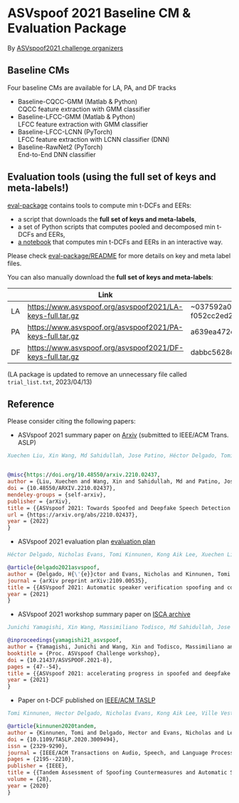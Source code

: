 # ASVspoof 2021 Baseline CM & Evaluation Package

By [ASVspoof2021 challenge organizers](https://www.asvspoof.org/)



## Baseline CMs 

Four baseline CMs are available for LA, PA, and DF tracks

* Baseline-CQCC-GMM (Matlab & Python) <br/> CQCC feature extraction with GMM classifier 
* Baseline-LFCC-GMM (Matlab & Python) <br/> LFCC feature extraction with GMM classifier
* Baseline-LFCC-LCNN (PyTorch) <br/> LFCC feature extraction with LCNN classifier (DNN)
* Baseline-RawNet2 (PyTorch) <br/> End-to-End DNN classifier

## Evaluation tools (using the full set of keys and meta-labels!)

[eval-package](./eval-package) contains tools to compute min t-DCFs and EERs:
* a script that downloads the **full set of keys and meta-labels**,
* a set of Python scripts that computes pooled and decomposed min t-DCFs and EERs,
* [a notebook](./eval-package/ASVspoof2021_eval_notebook.ipynb) that computes min t-DCFs and EERs in an interactive way.

Please check [eval-package/README](./eval-package/README.md) for more details on key and meta label files.

You can also manually download the **full set of keys and meta-labels**:

|    | Link | MD5 |
|---|---|---|
| LA  | https://www.asvspoof.org/asvspoof2021/LA-keys-full.tar.gz | ~037592a0515971bbd0fa3bff2bad4abc~ f052cc2ed276745afa3b5198665d3b26 |
| PA  | https://www.asvspoof.org/asvspoof2021/PA-keys-full.tar.gz | a639ea472cf4fb564a62fbc7383c24cf  |
| DF  | https://www.asvspoof.org/asvspoof2021/DF-keys-full.tar.gz | dabbc5628de4fcef53036c99ac7ab93a  |

(LA package is updated to remove an unnecessary file called `trial_list.txt`, 2023/04/13)

## Reference

Please consider citing the following papers:

* ASVspoof 2021 summary paper on [Arxiv](https://arxiv.org/abs/2210.02437) (submitted to IEEE/ACM Trans. ASLP)

```bibtex
Xuechen Liu, Xin Wang, Md Sahidullah, Jose Patino, Héctor Delgado, Tomi Kinnunen, Massimiliano Todisco, Junichi Yamagishi, Nicholas Evans, Andreas Nautsch, and Kong Aik Lee. ASVspoof 2021: Towards Spoofed and Deepfake Speech Detection in the Wild. arXiv. doi:10.48550/ARXIV.2210.02437. 2022.


@misc{https://doi.org/10.48550/arxiv.2210.02437,
author = {Liu, Xuechen and Wang, Xin and Sahidullah, Md and Patino, Jose and Delgado, H{\'{e}}ctor and Kinnunen, Tomi and Todisco, Massimiliano and Yamagishi, Junichi and Evans, Nicholas and Nautsch, Andreas and Lee, Kong Aik},
doi = {10.48550/ARXIV.2210.02437},
mendeley-groups = {self-arxiv},
publisher = {arXiv},
title = {{ASVspoof 2021: Towards Spoofed and Deepfake Speech Detection in the Wild}},
url = {https://arxiv.org/abs/2210.02437},
year = {2022}
}
```


* ASVspoof 2021 evaluation plan [evaluation plan](https://www.asvspoof.org/asvspoof2021/asvspoof2021_evaluation_plan.pdf)

```bibtex
Héctor Delgado, Nicholas Evans, Tomi Kinnunen, Kong Aik Lee, Xuechen Liu, Andreas Nautsch, Jose Patino, Md Sahidullah, Massimiliano Todisco, Xin Wang, and others. ASVspoof 2021: Automatic Speaker Verification Spoofing and Countermeasures Challenge Evaluation Plan. ArXiv Preprint ArXiv:2109.00535. 2021.

@article{delgado2021asvspoof,
author = {Delgado, H{\'{e}}ctor and Evans, Nicholas and Kinnunen, Tomi and Lee, Kong Aik and Liu, Xuechen and Nautsch, Andreas and Patino, Jose and Sahidullah, Md and Todisco, Massimiliano and Wang, Xin and Others},
journal = {arXiv preprint arXiv:2109.00535},
title = {{ASVspoof 2021: Automatic speaker verification spoofing and countermeasures challenge evaluation plan}},
year = {2021}
}
```

* ASVspoof 2021 workshop summary paper on [ISCA archive](https://www.isca-speech.org/archive/asvspoof_2021/yamagishi21_asvspoof.html)


```bibtex
Junichi Yamagishi, Xin Wang, Massimiliano Todisco, Md Sahidullah, Jose Patino, Andreas Nautsch, Xuechen Liu, Kong Aik Lee, Tomi Kinnunen, Nicholas Evans, and Héctor Delgado. ASVspoof 2021: Accelerating Progress in Spoofed and Deepfake Speech Detection. In Proc. ASVspoof Challenge Workshop, 47–54. doi:10.21437/ASVSPOOF.2021-8. 2021.

@inproceedings{yamagishi21_asvspoof,
author = {Yamagishi, Junichi and Wang, Xin and Todisco, Massimiliano and Sahidullah, Md and Patino, Jose and Nautsch, Andreas and Liu, Xuechen and Lee, Kong Aik and Kinnunen, Tomi and Evans, Nicholas and Delgado, H{\'{e}}ctor},
booktitle = {Proc. ASVspoof Challenge workshop},
doi = {10.21437/ASVSPOOF.2021-8},
pages = {47--54},
title = {{ASVspoof 2021: accelerating progress in spoofed and deepfake speech detection}},
year = {2021}
}
```

* Paper on t-DCF published on [IEEE/ACM TASLP](https://doi.org/10.1109/TASLP.2020.3009494)


```bibtex
Tomi Kinnunen, Hector Delgado, Nicholas Evans, Kong Aik Lee, Ville Vestman, Andreas Nautsch, Massimiliano Todisco, Xin Wang, Md Sahidullah, Junichi Yamagishi, and Douglas A Reynolds. Tandem Assessment of Spoofing Countermeasures and Automatic Speaker Verification: Fundamentals. IEEE/ACM Transactions on Audio, Speech, and Language Processing 28. IEEE: 2195–2210. doi:10.1109/TASLP.2020.3009494. 2020.

@article{kinnunen2020tandem,
author = {Kinnunen, Tomi and Delgado, Hector and Evans, Nicholas and Lee, Kong Aik and Vestman, Ville and Nautsch, Andreas and Todisco, Massimiliano and Wang, Xin and Sahidullah, Md and Yamagishi, Junichi and Reynolds, Douglas A},
doi = {10.1109/TASLP.2020.3009494},
issn = {2329-9290},
journal = {IEEE/ACM Transactions on Audio, Speech, and Language Processing},
pages = {2195--2210},
publisher = {IEEE},
title = {{Tandem Assessment of Spoofing Countermeasures and Automatic Speaker Verification: Fundamentals}},
volume = {28},
year = {2020}
}
```




